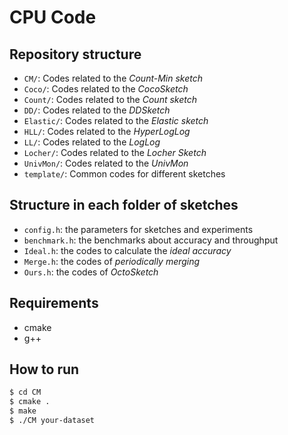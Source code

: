 CPU Code
============

Repository structure
--------------------
*  `CM/`: Codes related to the *Count-Min sketch*
*  `Coco/`: Codes related to the *CocoSketch*
*  `Count/`: Codes related to the *Count sketch*
*  `DD/`: Codes related to the *DDSketch*
*  `Elastic/`: Codes related to the *Elastic sketch*
*  `HLL/`: Codes related to the *HyperLogLog*
*  `LL/`: Codes related to the *LogLog*
*  `Locher/`: Codes related to the *Locher Sketch*
*  `UnivMon/`: Codes related to the *UnivMon*
*  `template/`: Common codes for different sketches

Structure in each folder of sketches
--------------------
*  `config.h`: the parameters for sketches and experiments
*  `benchmark.h`: the benchmarks about accuracy and throughput
*  `Ideal.h`: the codes to calculate the *ideal accuracy*
*  `Merge.h`: the codes of *periodically merging*
*  `Ours.h`: the codes of *OctoSketch*

Requirements
-------
- cmake
- g++

How to run
-------
```bash
$ cd CM
$ cmake .
$ make
$ ./CM your-dataset
```